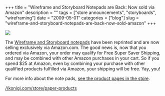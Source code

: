 +++
title = "Wireframe and Storyboard Notepads are Back: Now sold via Amazon"
description = ""
tags = ["store announcements", "storyboards", "wireframing"]
date = "2009-05-01"
categories = ["blog"]
slug = "wireframe-and-storyboard-notepads-are-back-now-sold-amazon"
+++



  <div class="notebook-screenshot"><a href="http://shop.konigi.com/paper-products?q=store/paper-products"><img src="//konigi.com/media/bluga/wt49fb0a11193d7.jpg"/></a></div><p>The <a href="http://shop.konigi.com/paper-products?q=store/paper-products">Wireframe and Storyboard notepads</a> have been reprinted and are now selling exclusively via Amazon.com. The good news is, now that you ordered via Amazon, your order may qualify for Free Super Saver Shipping, and may be combined with other Amazon purchases in your cart. So if you spend $25 at Amazon, even by combining your purchase with other qualified products fulfilled via Amazon, your shipping will be free. Yay, you!</p>
<p>For more info about the note pads, <a href="http://shop.konigi.com/paper-products?q=store/paper-products">see the product pages in the store</a>. </p>
    
  <a href="http://shop.konigi.com/paper-products?q=store/paper-products">//konigi.com/store/paper-products</a>
